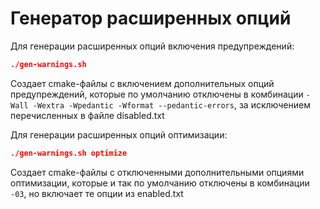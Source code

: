 # Генератор расширенных опций

Для генерации расширенных опций включения предупреждений:

```cmake
./gen-warnings.sh
```

Создает cmake-файлы с включением дополнительных опций предупреждений, которые по умолчанию отключены в комбинации `-Wall -Wextra -Wpedantic -Wformat --pedantic-errors`, за исключением перечисленных в файле disabled.txt

Для генерации расширенных опций оптимизации:

```cmake
./gen-warnings.sh optimize
```

Создает cmake-файлы с отключенными дополнительными опциями оптимизации, которые и так по умолчанию отключены в комбинации `-03`, но включает те опции из enabled.txt

